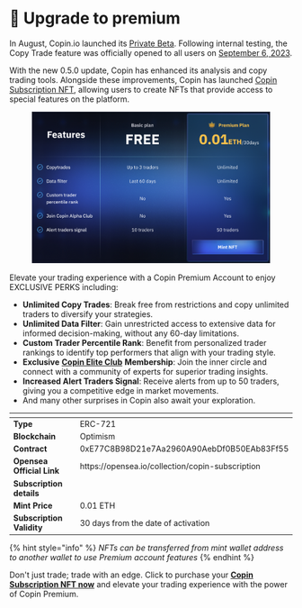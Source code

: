 # 👑 Upgrade to premium

In August, Copin.io launched its [Private Beta](https://docs.copin.io/welcome/product-roadmap). Following internal testing, the Copy Trade feature was officially opened to all users on [September 6, 2023](https://twitter.com/Copin\_io/status/1699349861039235527).

With the new 0.5.0 update, Copin has enhanced its analysis and copy trading tools. Alongside these improvements, Copin has launched [Copin Subscription NFT](https://app.copin.io/subscription), allowing users to create NFTs that provide access to special features on the platform.

<figure><img src=".gitbook/assets/image (73).png" alt=""><figcaption></figcaption></figure>

Elevate your trading experience with a Copin Premium Account to enjoy EXCLUSIVE PERKS including:

* **Unlimited Copy Trades**: Break free from restrictions and copy unlimited traders to diversify your strategies.
* **Unlimited Data Filter**: Gain unrestricted access to extensive data for informed decision-making, without any 60-day limitations.
* **Custom Trader Percentile Rank**: Benefit from personalized trader rankings to identify top performers that align with your trading style.
* **Exclusive** [**Copin Elite Club**](https://docs.copin.io/welcome/copin-elite-club) **Membership**: Join the inner circle and connect with a community of experts for superior trading insights.
* **Increased Alert Traders Signal**: Receive alerts from up to 50 traders, giving you a competitive edge in market movements.
* And many other surprises in Copin also await your exploration.

<table data-header-hidden><thead><tr><th width="240"></th><th></th></tr></thead><tbody><tr><td><strong>Type</strong></td><td>ERC-721</td></tr><tr><td><strong>Blockchain</strong></td><td>Optimism</td></tr><tr><td><strong>Contract</strong></td><td>0xE77C8B98D21e7Aa2960A90AebDf0B50EAb83Ff55</td></tr><tr><td><strong>Opensea Official Link</strong></td><td>https://opensea.io/collection/copin-subscription</td></tr><tr><td><strong>Subscription details</strong></td><td></td></tr><tr><td><strong>Mint Price</strong></td><td>0.01 ETH</td></tr><tr><td><strong>Subscription Validity</strong></td><td>30 days from the date of activation</td></tr></tbody></table>

{% hint style="info" %}
_NFTs can be transferred from mint wallet address to another wallet to use Premium account features_
{% endhint %}

Don't just trade; trade with an edge. Click to purchase your [**Copin Subscription NFT now**](https://app.copin.io/subscription) and elevate your trading experience with the power of Copin Premium.

